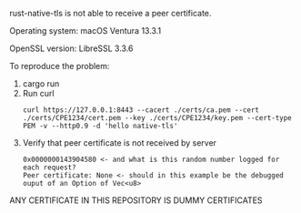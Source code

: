 rust-native-tls is not able to receive a peer certificate.

Operating system:
macOS Ventura 13.3.1

OpenSSL version:
LibreSSL 3.3.6

To reproduce the problem:

1. cargo run
2. Run curl
    ```
    curl https://127.0.0.1:8443 --cacert ./certs/ca.pem --cert ./certs/CPE1234/cert.pem --key ./certs/CPE1234/key.pem --cert-type PEM -v --http0.9 -d 'hello native-tls'
    ```
3. Verify that peer certificate is not received by server
    ```
    0x0000000143904580 <- and what is this random number logged for each request?
    Peer certificate: None <- should in this example be the debugged ouput of an Option of Vec<u8>
    ```

ANY CERTIFICATE IN THIS REPOSITORY IS DUMMY CERTIFICATES